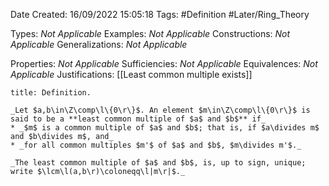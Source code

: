 <div class="topSpace"></div>

Date Created: 16/09/2022 15:05:18
Tags: #Definition #Later/Ring_Theory

Types: _Not Applicable_
Examples: _Not Applicable_
Constructions: _Not Applicable_
Generalizations: _Not Applicable_

Properties: _Not Applicable_
Sufficiencies: _Not Applicable_
Equivalences: _Not Applicable_
Justifications: [[Least common multiple exists]]

``` ad-Definition
title: Definition.

_Let $a,b\in\Z\comp\l\{0\r\}$. An element $m\in\Z\comp\l\{0\r\}$ is said to be a **least common multiple of $a$ and $b$** if_
* _$m$ is a common multiple of $a$ and $b$; that is, if $a\divides m$ and $b\divides m$, and_
* _for all common multiples $m'$ of $a$ and $b$, $m\divides m'$._

_The least common multiple of $a$ and $b$, is, up to sign, unique; write $\lcm\l(a,b\r)\coloneqq\l|m\r|$._

```
